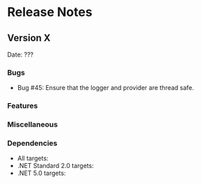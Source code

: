 # Release Notes

## Version X

Date: ???

### Bugs

- Bug #45: Ensure that the logger and provider are thread safe.

### Features

### Miscellaneous

### Dependencies

- All targets:
- .NET Standard 2.0 targets:
- .NET 5.0 targets:



